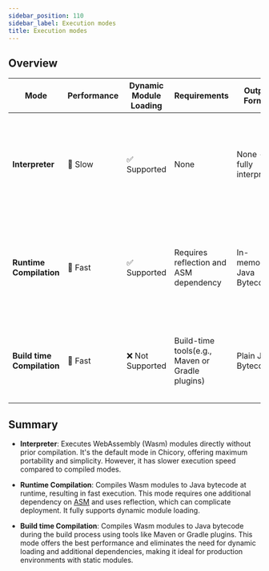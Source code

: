 ```yaml
---
sidebar_position: 110
sidebar_label: Execution modes
title: Execution modes
---
```


## Overview

| Mode | Performance | Dynamic Module Loading | Requirements | Output Format | Ideal Use Case |
|---|---|---|---|---|---|
| **Interpreter** | 🐢 Slow | ✅ Supported | None | None - fully interpreted | Default mode; highly portable; suitable for development and environments requiring dynamic loading. |
| **Runtime Compilation** | 🐇 Fast | ✅ Supported | Requires reflection and ASM dependency | In-memory Java Bytecode | Enhanced performance; suitable when dynamic loading is needed and the usage of reflection is fine. |
| **Build time Compilation** | 🐇 Fast | ❌ Not Supported | Build-time tools(e.g., Maven or Gradle plugins) | Plain Java Bytecode | Optimal performance; no dynamic loading; ideal for production with static modules. |

## Summary

- **Interpreter**: Executes WebAssembly (Wasm) modules directly without prior compilation. It's the default mode in Chicory, offering maximum portability and simplicity. However, it has slower execution speed compared to compiled modes.

- **Runtime Compilation**: Compiles Wasm modules to Java bytecode at runtime, resulting in fast execution. This mode requires one additional dependency on [ASM](https://asm.ow2.io/) and uses reflection, which can complicate deployment. It fully supports dynamic module loading.

- **Build time Compilation**: Compiles Wasm modules to Java bytecode during the build process using tools like Maven or Gradle plugins. This mode offers the best performance and eliminates the need for dynamic loading and additional dependencies, making it ideal for production environments with static modules.

<!--
```java
//DEPS com.dylibso.chicory:docs-lib:999-SNAPSHOT

docs.FileOps.writeResult("docs/usage", "execution_modes.md.result", "empty");
```
-->
